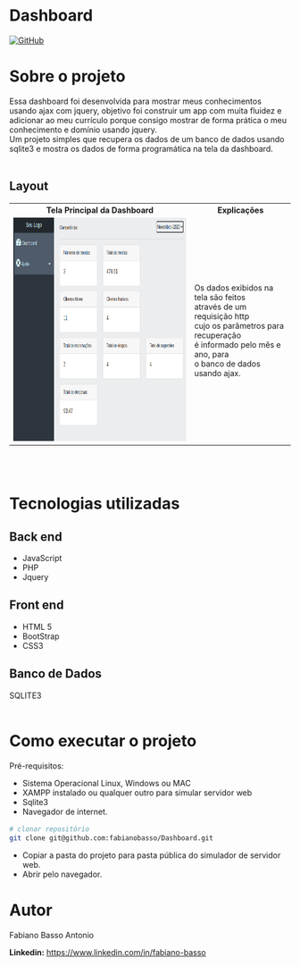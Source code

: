 # Dashboard
[![GitHub](https://img.shields.io/github/license/fabianobasso/Jogo_De_Xadrez)](https://github.com/fabianobasso/Dashboard/blob/master/LICENSE) 

# Sobre o projeto
Essa dashboard foi desenvolvida para mostrar meus conhecimentos usando ajax com jquery, objetivo foi construir um app com muita fluidez e adicionar ao meu currículo porque consigo mostrar de forma prática o meu conhecimento e domínio usando jquery.
<br>
Um projeto simples que recupera os dados de um banco de dados usando sqlite3 e mostra os dados de forma programática na tela da dashboard.
<br>
<br>

## Layout 

<table>
    <tr>
        <th>Tela Principal da Dashboard</th>
        <th>Explicações</th>
    </tr>
    <tr>
        <td><img src="https://github.com/fabianobasso/assets/blob/master/img/Dashboard/dashboard.png" widht="400" height="400"></td>
        <td>Os dados exibidos na tela são feitos<br> através de um requisição http<br> cujo os parâmetros para recuperação <br>é informado pelo mês e ano, para<br> o banco de dados usando ajax. </td>
    </tr>
</table>
<br>
<br>

# Tecnologias utilizadas

## Back end
- JavaScript
- PHP
- Jquery
## Front end
- HTML 5
- BootStrap
- CSS3
## Banco de Dados
SQLITE3
<br>
<br>

# Como executar o projeto

Pré-requisitos: 
- Sistema Operacional Linux, Windows ou MAC
- XAMPP instalado ou qualquer outro para simular servidor web
- Sqlite3
- Navegador de internet. 

```bash
# clonar repositório
git clone git@github.com:fabianobasso/Dashboard.git
```
- Copiar a pasta do projeto para pasta pública do simulador de servidor web.
- Abrir pelo navegador.


# Autor

Fabiano Basso Antonio

**Linkedin:** https://www.linkedin.com/in/fabiano-basso

